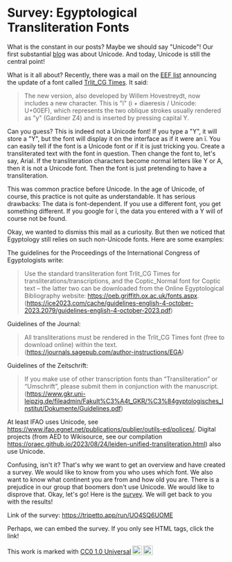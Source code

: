 # Survey: Egyptological Transliteration Fonts

What is the constant in our posts? Maybe we should say "Unicode"! Our first substantial [blog](https://oraec.github.io/2022/09/28/recommendations-encoding-hieroglyphs.html) was about Unicode.  And today, Unicode is still the central point!

What is it all about? Recently, there was a mail on the [EEF list](https://www.egyptologyforum.org/EEFNEWS.html) announcing the update of a font called [Trlit_CG Times](https://oeb.griffith.ox.ac.uk/fonts.aspx). It said:

> The new version, also developed by Willem Hovestreydt, now includes a new character. This is "ï" (i + diaeresis / Unicode: U+00EF), which represents the two oblique strokes usually rendered as "y" (Gardiner Z4) and is inserted by pressing capital Y. 

Can you guess? This is indeed not a Unicode font! If you type a "Y", it will store a "Y", but the font will display it on the interface as if it were an ï. You can easily tell if the font is a Unicode font or if it is just tricking you. Create a transliterated text with the font in question. Then change the font to, let's say, Arial. If the transliteration characters become normal letters like Y or A, then it is not a Unicode font. Then the font is just pretending to have a transliteration.

This was common practice before Unicode. In the age of Unicode, of course, this practice is not quite as understandable. It has serious drawbacks: The data is font-dependent. If you use a different font, you get something different. If you google for ï, the data you entered with a Y will of course not be found.

Okay, we wanted to dismiss this mail as a curiosity. But then we noticed that Egyptology still relies on such non-Unicode fonts. Here are some examples:

The guidelines for the Proceedings of the International Congress of Egyptologists write:

> Use the standard transliteration font Trlit_CG Times for transliterations/transcriptions, and the Coptic_Normal font for Coptic text – the latter two can be downloaded from the Online Egyptological Bibliography website: https://oeb.griffith.ox.ac.uk/fonts.aspx. (<https://ice2023.com/cache/guidelines-english-4-october-2023.2079/guidelines-english-4-october-2023.pdf>)

Guidelines of the Journal:

> All transliterations must be rendered in the Trlit_CG Times font (free to download online) within the text. (<https://journals.sagepub.com/author-instructions/EGA>) 

Guidelines of the Zeitschrift:

> If you make use of other transcription fonts than “Transliteration” or “Umschrift”, please submit them in conjunction with the manuscript. (<https://www.gkr.uni-leipzig.de/fileadmin/Fakult%C3%A4t_GKR/%C3%84gyptologisches_Institut/Dokumente/Guidelines.pdf>)

At least IFAO uses Unicode, see <https://www.ifao.egnet.net/publications/publier/outils-ed/polices/>. Digital projects (from AED to Wikisource, see our compilation <https://oraec.github.io/2023/08/24/leiden-unified-transliteration.html>) also use Unicode.

Confusing, isn't it? That's why we want to get an overview and have created a survey. We would like to know from you who uses which font. We also want to know what continent you are from and how old you are. There is a prejudice in our group that boomers don't use Unicode. We would like to disprove that. Okay, let's go! Here is the [survey](https://tripetto.app/run/UO4SQ6UOME). We will get back to you with the results!

Link of the survey: <https://tripetto.app/run/UO4SQ6UOME>

Perhaps, we can embed the survey. If you only see HTML tags, click the link!

<div id="tripetto-1gqja2"></div>
<script src="https://cdn.jsdelivr.net/npm/@tripetto/runner"></script>
<script src="https://cdn.jsdelivr.net/npm/@tripetto/runner-classic"></script>
<script src="https://cdn.jsdelivr.net/npm/@tripetto/studio"></script>
<script>
TripettoStudio.form({
    runner: TripettoClassic,
    token: "eyJhbGciOiJIUzI1NiIsInR5cCI6IkpXVCJ9.eyJ1c2VyIjoiOUhMYzBMb0tOSG9DSTJTUjdJeGxUaTk0OEd4ZElPa1lseXFSUGYxalFYND0iLCJkZWZpbml0aW9uIjoiajhieDVNMkVyRWVsZTc2TDhma1Z5RnNFL0U1ZzBDSkNSNk5QL3ZvUXgwRT0iLCJ0eXBlIjoiY29sbGVjdCJ9.xf57mVWg0m5mljxITqgFYEr1WoMFlV8LkXQXqQBVRqA",
    element: "tripetto-1gqja2"
});
</script>

<p xmlns:cc="http://creativecommons.org/ns#" >This work is marked with <a href="http://creativecommons.org/publicdomain/zero/1.0?ref=chooser-v1" target="_blank" rel="license noopener noreferrer" style="display:inline-block;">CC0 1.0 Universal<img style="height:22px!important;margin-left:3px;vertical-align:text-bottom;" src="https://mirrors.creativecommons.org/presskit/icons/cc.svg?ref=chooser-v1"><img style="height:22px!important;margin-left:3px;vertical-align:text-bottom;" src="https://mirrors.creativecommons.org/presskit/icons/zero.svg?ref=chooser-v1"></a></p>

